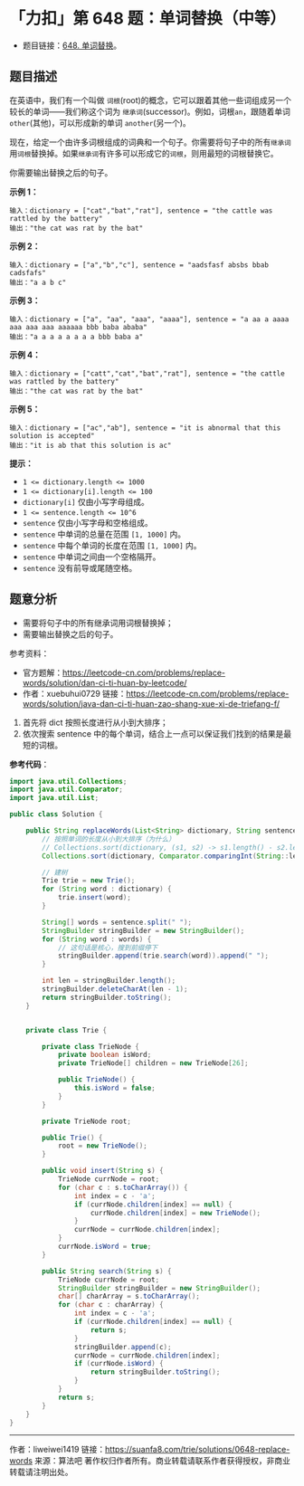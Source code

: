 # 「力扣」第 648 题：单词替换（中等）

- 题目链接：[648. 单词替换](https://leetcode-cn.com/problems/replace-words/)。

## 题目描述

在英语中，我们有一个叫做 `词根`(root)的概念，它可以跟着其他一些词组成另一个较长的单词——我们称这个词为 `继承词`(successor)。例如，词根`an`，跟随着单词 `other`(其他)，可以形成新的单词 `another`(另一个)。

现在，给定一个由许多词根组成的词典和一个句子。你需要将句子中的所有`继承词`用`词根`替换掉。如果`继承词`有许多可以形成它的`词根`，则用最短的词根替换它。

你需要输出替换之后的句子。

**示例 1：**

```
输入：dictionary = ["cat","bat","rat"], sentence = "the cattle was rattled by the battery"
输出："the cat was rat by the bat"
```

**示例 2：**

```
输入：dictionary = ["a","b","c"], sentence = "aadsfasf absbs bbab cadsfafs"
输出："a a b c"
```

**示例 3：**

```
输入：dictionary = ["a", "aa", "aaa", "aaaa"], sentence = "a aa a aaaa aaa aaa aaa aaaaaa bbb baba ababa"
输出："a a a a a a a a bbb baba a"
```

**示例 4：**

```
输入：dictionary = ["catt","cat","bat","rat"], sentence = "the cattle was rattled by the battery"
输出："the cat was rat by the bat"
```

**示例 5：**

```
输入：dictionary = ["ac","ab"], sentence = "it is abnormal that this solution is accepted"
输出："it is ab that this solution is ac"
```

**提示：**

- `1 <= dictionary.length <= 1000`
- `1 <= dictionary[i].length <= 100`
- `dictionary[i]` 仅由小写字母组成。
- `1 <= sentence.length <= 10^6`
- `sentence` 仅由小写字母和空格组成。
- `sentence` 中单词的总量在范围 `[1, 1000]` 内。
- `sentence` 中每个单词的长度在范围 `[1, 1000]` 内。
- `sentence` 中单词之间由一个空格隔开。
- `sentence` 没有前导或尾随空格。

## 题意分析

- 需要将句子中的所有继承词用词根替换掉；
- 需要输出替换之后的句子。

参考资料：

- 官方题解：https://leetcode-cn.com/problems/replace-words/solution/dan-ci-ti-huan-by-leetcode/
- 作者：xuebuhui0729
  链接：https://leetcode-cn.com/problems/replace-words/solution/java-dan-ci-ti-huan-zao-shang-xue-xi-de-triefang-f/

1. 首先将 dict 按照长度进行从小到大排序；
2. 依次搜索 sentence 中的每个单词，结合上一点可以保证我们找到的结果是最短的词根。

**参考代码**：

```java
import java.util.Collections;
import java.util.Comparator;
import java.util.List;

public class Solution {

    public String replaceWords(List<String> dictionary, String sentence) {
        // 按照单词的长度从小到大排序（为什么）
        // Collections.sort(dictionary, (s1, s2) -> s1.length() - s2.length());
        Collections.sort(dictionary, Comparator.comparingInt(String::length));

        // 建树
        Trie trie = new Trie();
        for (String word : dictionary) {
            trie.insert(word);
        }

        String[] words = sentence.split(" ");
        StringBuilder stringBuilder = new StringBuilder();
        for (String word : words) {
            // 这句话是核心，搜到前缀停下
            stringBuilder.append(trie.search(word)).append(" ");
        }

        int len = stringBuilder.length();
        stringBuilder.deleteCharAt(len - 1);
        return stringBuilder.toString();
    }


    private class Trie {

        private class TrieNode {
            private boolean isWord;
            private TrieNode[] children = new TrieNode[26];

            public TrieNode() {
                this.isWord = false;
            }
        }

        private TrieNode root;

        public Trie() {
            root = new TrieNode();
        }

        public void insert(String s) {
            TrieNode currNode = root;
            for (char c : s.toCharArray()) {
                int index = c - 'a';
                if (currNode.children[index] == null) {
                    currNode.children[index] = new TrieNode();
                }
                currNode = currNode.children[index];
            }
            currNode.isWord = true;
        }

        public String search(String s) {
            TrieNode currNode = root;
            StringBuilder stringBuilder = new StringBuilder();
            char[] charArray = s.toCharArray();
            for (char c : charArray) {
                int index = c - 'a';
                if (currNode.children[index] == null) {
                    return s;
                }
                stringBuilder.append(c);
                currNode = currNode.children[index];
                if (currNode.isWord) {
                    return stringBuilder.toString();
                }
            }
            return s;
        }
    }
}
```



---

作者：liweiwei1419
链接：https://suanfa8.com/trie/solutions/0648-replace-words
来源：算法吧
著作权归作者所有。商业转载请联系作者获得授权，非商业转载请注明出处。